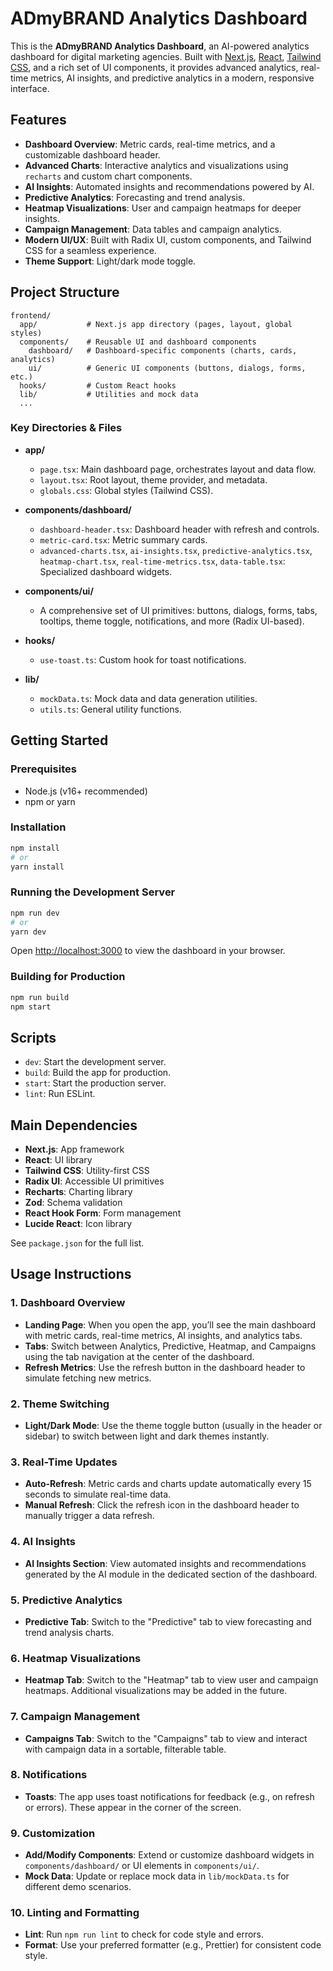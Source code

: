 # ADmyBRAND Analytics Dashboard

This is the **ADmyBRAND Analytics Dashboard**, an AI-powered analytics dashboard for digital marketing agencies. Built with [Next.js](https://nextjs.org/), [React](https://react.dev/), [Tailwind CSS](https://tailwindcss.com/), and a rich set of UI components, it provides advanced analytics, real-time metrics, AI insights, and predictive analytics in a modern, responsive interface.

## Features

- **Dashboard Overview**: Metric cards, real-time metrics, and a customizable dashboard header.
- **Advanced Charts**: Interactive analytics and visualizations using `recharts` and custom chart components.
- **AI Insights**: Automated insights and recommendations powered by AI.
- **Predictive Analytics**: Forecasting and trend analysis.
- **Heatmap Visualizations**: User and campaign heatmaps for deeper insights.
- **Campaign Management**: Data tables and campaign analytics.
- **Modern UI/UX**: Built with Radix UI, custom components, and Tailwind CSS for a seamless experience.
- **Theme Support**: Light/dark mode toggle.

## Project Structure

```
frontend/
  app/           # Next.js app directory (pages, layout, global styles)
  components/    # Reusable UI and dashboard components
    dashboard/   # Dashboard-specific components (charts, cards, analytics)
    ui/          # Generic UI components (buttons, dialogs, forms, etc.)
  hooks/         # Custom React hooks
  lib/           # Utilities and mock data
  ...
```

### Key Directories & Files

- **app/**

  - `page.tsx`: Main dashboard page, orchestrates layout and data flow.
  - `layout.tsx`: Root layout, theme provider, and metadata.
  - `globals.css`: Global styles (Tailwind CSS).

- **components/dashboard/**

  - `dashboard-header.tsx`: Dashboard header with refresh and controls.
  - `metric-card.tsx`: Metric summary cards.
  - `advanced-charts.tsx`, `ai-insights.tsx`, `predictive-analytics.tsx`, `heatmap-chart.tsx`, `real-time-metrics.tsx`, `data-table.tsx`: Specialized dashboard widgets.

- **components/ui/**

  - A comprehensive set of UI primitives: buttons, dialogs, forms, tabs, tooltips, theme toggle, notifications, and more (Radix UI-based).

- **hooks/**

  - `use-toast.ts`: Custom hook for toast notifications.

- **lib/**
  - `mockData.ts`: Mock data and data generation utilities.
  - `utils.ts`: General utility functions.

## Getting Started

### Prerequisites

- Node.js (v16+ recommended)
- npm or yarn

### Installation

```bash
npm install
# or
yarn install
```

### Running the Development Server

```bash
npm run dev
# or
yarn dev
```

Open [http://localhost:3000](http://localhost:3000) to view the dashboard in your browser.

### Building for Production

```bash
npm run build
npm start
```

## Scripts

- `dev`: Start the development server.
- `build`: Build the app for production.
- `start`: Start the production server.
- `lint`: Run ESLint.

## Main Dependencies

- **Next.js**: App framework
- **React**: UI library
- **Tailwind CSS**: Utility-first CSS
- **Radix UI**: Accessible UI primitives
- **Recharts**: Charting library
- **Zod**: Schema validation
- **React Hook Form**: Form management
- **Lucide React**: Icon library

See `package.json` for the full list.

## Usage Instructions

### 1. Dashboard Overview

- **Landing Page**: When you open the app, you’ll see the main dashboard with metric cards, real-time metrics, AI insights, and analytics tabs.
- **Tabs**: Switch between Analytics, Predictive, Heatmap, and Campaigns using the tab navigation at the center of the dashboard.
- **Refresh Metrics**: Use the refresh button in the dashboard header to simulate fetching new metrics.

### 2. Theme Switching

- **Light/Dark Mode**: Use the theme toggle button (usually in the header or sidebar) to switch between light and dark themes instantly.

### 3. Real-Time Updates

- **Auto-Refresh**: Metric cards and charts update automatically every 15 seconds to simulate real-time data.
- **Manual Refresh**: Click the refresh icon in the dashboard header to manually trigger a data refresh.

### 4. AI Insights

- **AI Insights Section**: View automated insights and recommendations generated by the AI module in the dedicated section of the dashboard.

### 5. Predictive Analytics

- **Predictive Tab**: Switch to the "Predictive" tab to view forecasting and trend analysis charts.

### 6. Heatmap Visualizations

- **Heatmap Tab**: Switch to the "Heatmap" tab to view user and campaign heatmaps. Additional visualizations may be added in the future.

### 7. Campaign Management

- **Campaigns Tab**: Switch to the "Campaigns" tab to view and interact with campaign data in a sortable, filterable table.

### 8. Notifications

- **Toasts**: The app uses toast notifications for feedback (e.g., on refresh or errors). These appear in the corner of the screen.

### 9. Customization

- **Add/Modify Components**: Extend or customize dashboard widgets in `components/dashboard/` or UI elements in `components/ui/`.
- **Mock Data**: Update or replace mock data in `lib/mockData.ts` for different demo scenarios.

### 10. Linting and Formatting

- **Lint**: Run `npm run lint` to check for code style and errors.
- **Format**: Use your preferred formatter (e.g., Prettier) for consistent code style.


